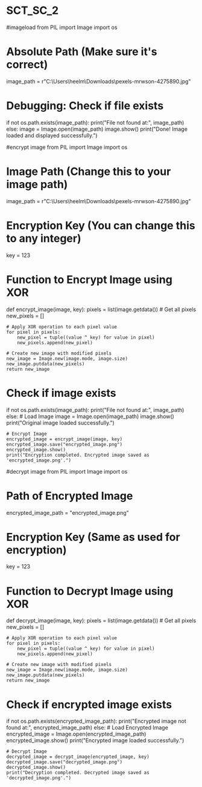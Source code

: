 # SCT_SC_2
#imageload
from PIL import Image
import os

# Absolute Path (Make sure it's correct)
image_path = r"C:\Users\heelm\Downloads\pexels-mrwson-4275890.jpg"

# Debugging: Check if file exists
if not os.path.exists(image_path):
    print("File not found at:", image_path)
else:
    image = Image.open(image_path)
    image.show()
    print("Done! Image loaded and displayed successfully.")

#encrypt image
from PIL import Image
import os

# Image Path (Change this to your image path)
image_path = r"C:\Users\heelm\Downloads\pexels-mrwson-4275890.jpg"

# Encryption Key (You can change this to any integer)
key = 123

# Function to Encrypt Image using XOR
def encrypt_image(image, key):
    pixels = list(image.getdata())  # Get all pixels
    new_pixels = []

    # Apply XOR operation to each pixel value
    for pixel in pixels:
        new_pixel = tuple((value ^ key) for value in pixel)
        new_pixels.append(new_pixel)

    # Create new image with modified pixels
    new_image = Image.new(image.mode, image.size)
    new_image.putdata(new_pixels)
    return new_image

# Check if image exists
if not os.path.exists(image_path):
    print("File not found at:", image_path)
else:
    # Load Image
    image = Image.open(image_path)
    image.show()
    print("Original image loaded successfully.")

    # Encrypt Image
    encrypted_image = encrypt_image(image, key)
    encrypted_image.save("encrypted_image.png")
    encrypted_image.show()
    print("Encryption completed. Encrypted image saved as 'encrypted_image.png'.")

  #decrypt image 
  from PIL import Image
import os

# Path of Encrypted Image
encrypted_image_path = "encrypted_image.png"

# Encryption Key (Same as used for encryption)
key = 123

# Function to Decrypt Image using XOR
def decrypt_image(image, key):
    pixels = list(image.getdata())  # Get all pixels
    new_pixels = []

    # Apply XOR operation to each pixel value
    for pixel in pixels:
        new_pixel = tuple((value ^ key) for value in pixel)
        new_pixels.append(new_pixel)

    # Create new image with modified pixels
    new_image = Image.new(image.mode, image.size)
    new_image.putdata(new_pixels)
    return new_image

# Check if encrypted image exists
if not os.path.exists(encrypted_image_path):
    print("Encrypted image not found at:", encrypted_image_path)
else:
    # Load Encrypted Image
    encrypted_image = Image.open(encrypted_image_path)
    encrypted_image.show()
    print("Encrypted image loaded successfully.")

    # Decrypt Image
    decrypted_image = decrypt_image(encrypted_image, key)
    decrypted_image.save("decrypted_image.png")
    decrypted_image.show()
    print("Decryption completed. Decrypted image saved as 'decrypted_image.png'.")


